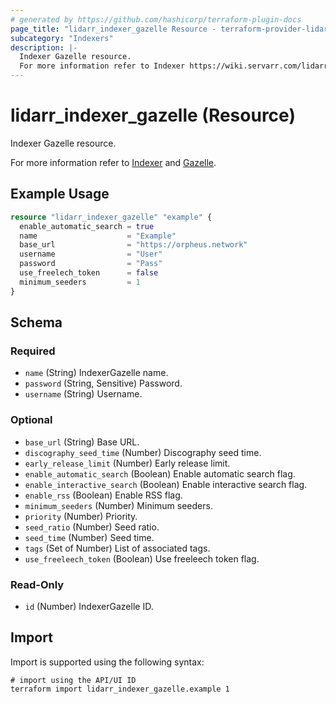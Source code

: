 ```yaml
---
# generated by https://github.com/hashicorp/terraform-plugin-docs
page_title: "lidarr_indexer_gazelle Resource - terraform-provider-lidarr"
subcategory: "Indexers"
description: |-
  Indexer Gazelle resource.
  For more information refer to Indexer https://wiki.servarr.com/lidarr/settings#indexers and Gazelle https://wiki.servarr.com/lidarr/supported#gazelle.
---
```


# lidarr_indexer_gazelle (Resource)

<!-- subcategory:Indexers -->Indexer Gazelle resource.
For more information refer to [Indexer](https://wiki.servarr.com/lidarr/settings#indexers) and [Gazelle](https://wiki.servarr.com/lidarr/supported#gazelle).

## Example Usage

```terraform
resource "lidarr_indexer_gazelle" "example" {
  enable_automatic_search = true
  name                    = "Example"
  base_url                = "https://orpheus.network"
  username                = "User"
  password                = "Pass"
  use_freelech_token      = false
  minimum_seeders         = 1
}
```

<!-- schema generated by tfplugindocs -->
## Schema

### Required

- `name` (String) IndexerGazelle name.
- `password` (String, Sensitive) Password.
- `username` (String) Username.

### Optional

- `base_url` (String) Base URL.
- `discography_seed_time` (Number) Discography seed time.
- `early_release_limit` (Number) Early release limit.
- `enable_automatic_search` (Boolean) Enable automatic search flag.
- `enable_interactive_search` (Boolean) Enable interactive search flag.
- `enable_rss` (Boolean) Enable RSS flag.
- `minimum_seeders` (Number) Minimum seeders.
- `priority` (Number) Priority.
- `seed_ratio` (Number) Seed ratio.
- `seed_time` (Number) Seed time.
- `tags` (Set of Number) List of associated tags.
- `use_freeleech_token` (Boolean) Use freeleech token flag.

### Read-Only

- `id` (Number) IndexerGazelle ID.

## Import

Import is supported using the following syntax:

```shell
# import using the API/UI ID
terraform import lidarr_indexer_gazelle.example 1
```
